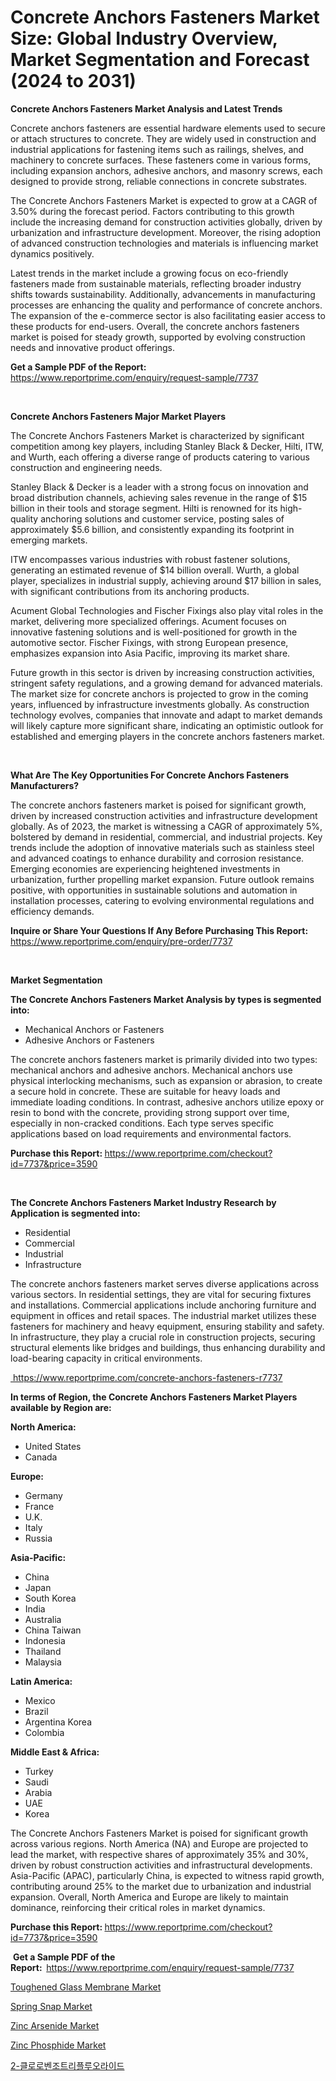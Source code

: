 <p><h1>Concrete Anchors Fasteners Market Size: Global Industry Overview, Market Segmentation and Forecast (2024 to 2031)</h1></p><p><strong>Concrete Anchors Fasteners Market Analysis and Latest Trends</strong></p>
<p><p>Concrete anchors fasteners are essential hardware elements used to secure or attach structures to concrete. They are widely used in construction and industrial applications for fastening items such as railings, shelves, and machinery to concrete surfaces. These fasteners come in various forms, including expansion anchors, adhesive anchors, and masonry screws, each designed to provide strong, reliable connections in concrete substrates.</p><p>The Concrete Anchors Fasteners Market is expected to grow at a CAGR of 3.50% during the forecast period. Factors contributing to this growth include the increasing demand for construction activities globally, driven by urbanization and infrastructure development. Moreover, the rising adoption of advanced construction technologies and materials is influencing market dynamics positively.</p><p>Latest trends in the market include a growing focus on eco-friendly fasteners made from sustainable materials, reflecting broader industry shifts towards sustainability. Additionally, advancements in manufacturing processes are enhancing the quality and performance of concrete anchors. The expansion of the e-commerce sector is also facilitating easier access to these products for end-users. Overall, the concrete anchors fasteners market is poised for steady growth, supported by evolving construction needs and innovative product offerings.</p></p>
<p><strong>Get a Sample PDF of the Report:&nbsp;</strong> <a href="https://www.reportprime.com/enquiry/request-sample/7737">https://www.reportprime.com/enquiry/request-sample/7737</a></p>
<p>&nbsp;</p>
<p><strong>Concrete Anchors Fasteners Major Market Players</strong></p>
<p><p>The Concrete Anchors Fasteners Market is characterized by significant competition among key players, including Stanley Black & Decker, Hilti, ITW, and Wurth, each offering a diverse range of products catering to various construction and engineering needs. </p><p>Stanley Black & Decker is a leader with a strong focus on innovation and broad distribution channels, achieving sales revenue in the range of $15 billion in their tools and storage segment. Hilti is renowned for its high-quality anchoring solutions and customer service, posting sales of approximately $5.6 billion, and consistently expanding its footprint in emerging markets.</p><p>ITW encompasses various industries with robust fastener solutions, generating an estimated revenue of $14 billion overall. Wurth, a global player, specializes in industrial supply, achieving around $17 billion in sales, with significant contributions from its anchoring products.</p><p>Acument Global Technologies and Fischer Fixings also play vital roles in the market, delivering more specialized offerings. Acument focuses on innovative fastening solutions and is well-positioned for growth in the automotive sector. Fischer Fixings, with strong European presence, emphasizes expansion into Asia Pacific, improving its market share. </p><p>Future growth in this sector is driven by increasing construction activities, stringent safety regulations, and a growing demand for advanced materials. The market size for concrete anchors is projected to grow in the coming years, influenced by infrastructure investments globally. As construction technology evolves, companies that innovate and adapt to market demands will likely capture more significant share, indicating an optimistic outlook for established and emerging players in the concrete anchors fasteners market.</p></p>
<p>&nbsp;</p>
<p><strong>What Are The Key Opportunities For Concrete Anchors Fasteners Manufacturers?</strong></p>
<p><p>The concrete anchors fasteners market is poised for significant growth, driven by increased construction activities and infrastructure development globally. As of 2023, the market is witnessing a CAGR of approximately 5%, bolstered by demand in residential, commercial, and industrial projects. Key trends include the adoption of innovative materials such as stainless steel and advanced coatings to enhance durability and corrosion resistance. Emerging economies are experiencing heightened investments in urbanization, further propelling market expansion. Future outlook remains positive, with opportunities in sustainable solutions and automation in installation processes, catering to evolving environmental regulations and efficiency demands.</p></p>
<p><strong>Inquire or Share Your Questions If Any Before Purchasing This Report:</strong> <a href="https://www.reportprime.com/enquiry/pre-order/7737">https://www.reportprime.com/enquiry/pre-order/7737</a></p>
<p>&nbsp;</p>
<p><strong>Market Segmentation</strong></p>
<p><strong>The Concrete Anchors Fasteners Market Analysis by types is segmented into:</strong></p>
<p><ul><li>Mechanical Anchors or Fasteners</li><li>Adhesive Anchors or Fasteners</li></ul></p>
<p><p>The concrete anchors fasteners market is primarily divided into two types: mechanical anchors and adhesive anchors. Mechanical anchors use physical interlocking mechanisms, such as expansion or abrasion, to create a secure hold in concrete. These are suitable for heavy loads and immediate loading conditions. In contrast, adhesive anchors utilize epoxy or resin to bond with the concrete, providing strong support over time, especially in non-cracked conditions. Each type serves specific applications based on load requirements and environmental factors.</p></p>
<p><strong>Purchase this Report:&nbsp;</strong><a href="https://www.reportprime.com/checkout?id=7737&price=3590">https://www.reportprime.com/checkout?id=7737&price=3590</a></p>
<p>&nbsp;</p>
<p><strong>The Concrete Anchors Fasteners Market Industry Research by Application is segmented into:</strong></p>
<p><ul><li>Residential</li><li>Commercial</li><li>Industrial</li><li>Infrastructure</li></ul></p>
<p><p>The concrete anchors fasteners market serves diverse applications across various sectors. In residential settings, they are vital for securing fixtures and installations. Commercial applications include anchoring furniture and equipment in offices and retail spaces. The industrial market utilizes these fasteners for machinery and heavy equipment, ensuring stability and safety. In infrastructure, they play a crucial role in construction projects, securing structural elements like bridges and buildings, thus enhancing durability and load-bearing capacity in critical environments.</p></p>
<p><a href="https://www.reportprime.com/concrete-anchors-fasteners-r7737">&nbsp;https://www.reportprime.com/concrete-anchors-fasteners-r7737</a></p>
<p><strong>In terms of Region, the Concrete Anchors Fasteners Market Players available by Region are:</strong></p>
<p>
    <p> <strong> North America: </strong>
        <ul>
            <li>United States</li>
            <li>Canada</li>
        </ul>
        </p> 
    <p> <strong> Europe: </strong>
        <ul>
            <li>Germany</li>
            <li>France</li>
            <li>U.K.</li>
            <li>Italy</li>
            <li>Russia</li>
        </ul>
        </p> 
    <p> <strong> Asia-Pacific: </strong>
        <ul>
            <li>China</li>
            <li>Japan</li>
            <li>South Korea</li>
            <li>India</li>
            <li>Australia</li>
            <li>China Taiwan</li>
            <li>Indonesia</li>
            <li>Thailand</li>
            <li>Malaysia</li>
        </ul>
        </p> 
    <p> <strong> Latin America: </strong>
        <ul>
            <li>Mexico</li>
            <li>Brazil</li>
            <li>Argentina Korea</li>
            <li>Colombia</li>
        </ul>
        </p> 
    <p> <strong> Middle East & Africa: </strong>
        <ul>
            <li>Turkey</li>
            <li>Saudi</li>
            <li>Arabia</li>
            <li>UAE</li>
            <li>Korea</li>
        </ul>
    </p>
    </p>
<p><p>The Concrete Anchors Fasteners Market is poised for significant growth across various regions. North America (NA) and Europe are projected to lead the market, with respective shares of approximately 35% and 30%, driven by robust construction activities and infrastructural developments. Asia-Pacific (APAC), particularly China, is expected to witness rapid growth, contributing around 25% to the market due to urbanization and industrial expansion. Overall, North America and Europe are likely to maintain dominance, reinforcing their critical roles in market dynamics.</p></p>
<p><strong>Purchase this Report: </strong><a href="https://www.reportprime.com/checkout?id=7737&price=3590">https://www.reportprime.com/checkout?id=7737&price=3590</a></p>
<p>&nbsp;<strong>Get a Sample PDF of the Report:&nbsp;&nbsp;</strong><a href="https://www.reportprime.com/enquiry/request-sample/7737">https://www.reportprime.com/enquiry/request-sample/7737</a></p>
<p><strong></strong></p>
<p><p><a href="https://issuu.com/reportprime-2/docs/toughened-glass-membrane-market-siz_7c76d14b141aff">Toughened Glass Membrane Market</a></p><p><a href="https://issuu.com/reportprime-2/docs/spring-snap-market-size-2030.pptx_a7e8a3bee97e8a">Spring Snap Market</a></p><p><a href="https://www.linkedin.com/pulse/how-regional-markets-adapting-zinc-arsenide-market-innovations-4517f?trackingId=Nku5hn4PRPCmv5Hi1RKPjQ%3D%3D">Zinc Arsenide Market</a></p><p><a href="https://www.linkedin.com/pulse/zinc-phosphide-market-outlook-complete-industry-analysis-2024-zcmof?trackingId=9ClaFHKTT4Scg2edd9qR6g%3D%3D">Zinc Phosphide Market</a></p><p><a href="https://medium.com/@ayeshasikdar777/%EC%84%B8%EA%B3%84-2-chlorobenzotrifluoride-market-%EC%9D%80-2024%EC%97%90%EC%84%9C-2031%EB%A1%9C-%EC%97%B0%ED%8F%89%EA%B7%A0-%EC%A6%9D%EA%B0%80%EC%9C%A8%EC%9D%84-%EB%B3%B4%EC%9D%BC-%EA%B2%83%EC%9C%BC%EB%A1%9C-%EC%98%88%EC%83%81%EB%90%A9%EB%8B%88%EB%8B%A4-daa9334e82ea">2-클로로벤조트리플루오라이드</a></p></p>